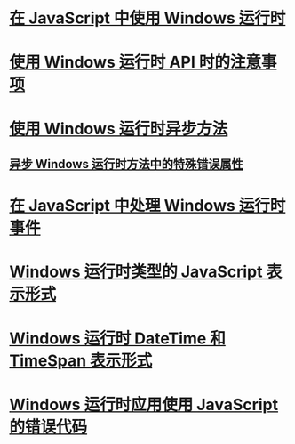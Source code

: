 # [在 JavaScript 中使用 Windows 运行时](using-the-windows-runtime-in-javascript.md)
# [使用 Windows 运行时 API 时的注意事项](considerations-when-using-the-windows-runtime-api.md)
# [使用 Windows 运行时异步方法](using-windows-runtime-asynchronous-methods.md)
## [异步 Windows 运行时方法中的特殊错误属性](special-error-properties-from-asynchronous-windows-runtime-methods.md)
# [在 JavaScript 中处理 Windows 运行时事件](handling-windows-runtime-events-in-javascript.md)
# [Windows 运行时类型的 JavaScript 表示形式](javascript-representation-of-windows-runtime-types.md)
# [Windows 运行时 DateTime 和 TimeSpan 表示形式](windows-runtime-datetime-and-timespan-representations.md)
# [Windows 运行时应用使用 JavaScript 的错误代码](error-codes-for-windows-runtime-apps-using-javascript.md)
